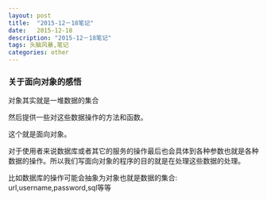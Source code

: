 ```yaml
---
layout: post
title:  "2015-12－18笔记"
date:   2015-12-18
description: "2015-12－18笔记"
tags: 头脑风暴,笔记
categories: other
---
```


### 关于面向对象的感悟
对象其实就是一堆数据的集合

然后提供一些对这些数据操作的方法和函数。

这个就是面向对象。

对于使用者来说数据库或者其它的服务的操作最后也会具体到各种参数也就是各种数据的操作。所以我们写面向对象的程序的目的就是在处理这些数据的处理。

比如数据库的操作可能会抽象为对象也就是数据的集合: url,username,password,sql等等
